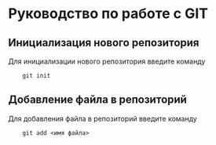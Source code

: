# Руководство по работе с GIT

## Инициализация нового репозитория

Для инициализации нового репозитория введите команду
```
    git init
```

## Добавление файла в репозиторий

Для добавления файла в репозиторий введите команду
```
    git add <имя файла>
```

